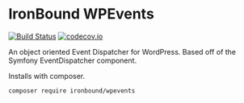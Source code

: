 # IronBound WPEvents

[![Build Status](https://travis-ci.org/iron-bound-designs/IronBound-WPEvents.svg?branch=master)](https://travis-ci.org/iron-bound-designs/IronBound-WPEvents) [![codecov.io](https://codecov.io/github/iron-bound-designs/IronBound-WPEvents/coverage.svg?branch=master)](https://codecov.io/github/iron-bound-designs/IronBound-WPEvents?branch=master)

An object oriented Event Dispatcher for WordPress. Based off of the Symfony EventDispatcher component.

Installs with composer.

````
composer require ironbound/wpevents
````
